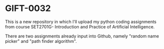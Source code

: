 # GIFT-0032

This is a new repository in which I'll upload my python coding assignments from course SET2701G- Introduction and Practice of Artificial Intelligence. 

There are two assignments already input into Github, namely "random name picker" and "path finder algorithm".
